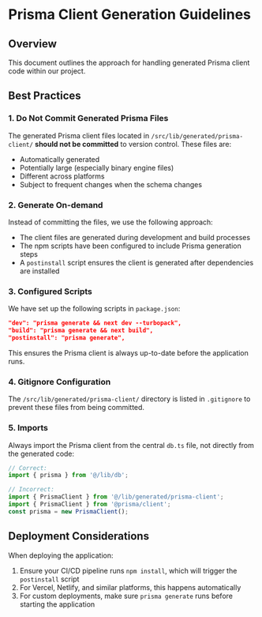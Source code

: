 # Prisma Client Generation Guidelines

## Overview

This document outlines the approach for handling generated Prisma client code within our project.

## Best Practices

### 1. Do Not Commit Generated Prisma Files

The generated Prisma client files located in `/src/lib/generated/prisma-client/` **should not be committed** to version control. These files are:

- Automatically generated
- Potentially large (especially binary engine files)
- Different across platforms
- Subject to frequent changes when the schema changes

### 2. Generate On-demand

Instead of committing the files, we use the following approach:

- The client files are generated during development and build processes
- The npm scripts have been configured to include Prisma generation steps
- A `postinstall` script ensures the client is generated after dependencies are installed

### 3. Configured Scripts

We have set up the following scripts in `package.json`:

```json
"dev": "prisma generate && next dev --turbopack",
"build": "prisma generate && next build",
"postinstall": "prisma generate",
```

This ensures the Prisma client is always up-to-date before the application runs.

### 4. Gitignore Configuration

The `/src/lib/generated/prisma-client/` directory is listed in `.gitignore` to prevent these files from being committed.

### 5. Imports

Always import the Prisma client from the central `db.ts` file, not directly from the generated code:

```typescript
// Correct:
import { prisma } from '@/lib/db';

// Incorrect:
import { PrismaClient } from '@/lib/generated/prisma-client';
import { PrismaClient } from '@prisma/client';
const prisma = new PrismaClient();
```

## Deployment Considerations

When deploying the application:

1. Ensure your CI/CD pipeline runs `npm install`, which will trigger the `postinstall` script
2. For Vercel, Netlify, and similar platforms, this happens automatically
3. For custom deployments, make sure `prisma generate` runs before starting the application
